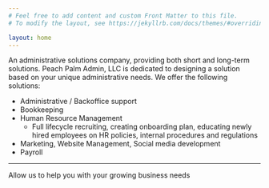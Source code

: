 ```yaml
---
# Feel free to add content and custom Front Matter to this file.
# To modify the layout, see https://jekyllrb.com/docs/themes/#overriding-theme-defaults

layout: home
---
```


An administrative solutions company, providing both short and long-term solutions.
Peach Palm Admin, LLC is dedicated to designing a solution based on your unique administrative needs. 
We offer the following solutions: 

* Administrative / Backoffice support
* Bookkeeping
* Human Resource Management
  - Full lifecycle recruiting, creating onboarding plan, educating newly hired employees on HR policies, internal procedures and regulations
* Marketing, Website Management, Social media development
* Payroll 

-----------------------------------------------------------------------------

Allow us to help you with your growing business needs

